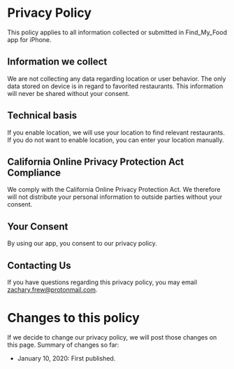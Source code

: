 # Privacy Policy 
This policy applies to all information collected or submitted in Find_My_Food app for iPhone.

## Information we collect
We are not collecting any data regarding location or user behavior. The only data stored on device is in regard to favorited restaurants. This information will never be shared without your consent. 

## Technical basis

If you enable location, we will use your location to find relevant restaurants. If you do not want to enable location, you can enter your location manually.

## California Online Privacy Protection Act Compliance

We comply with the California Online Privacy Protection Act. We therefore will not distribute your personal information to outside parties without your consent.

## Your Consent

By using our app, you consent to our privacy policy.

## Contacting Us

If you have questions regarding this privacy policy, you may email zachary.frew@protonmail.com. 

# Changes to this policy

If we decide to change our privacy policy, we will post those changes on this page. Summary of changes so far:

* January 10, 2020: First published.
